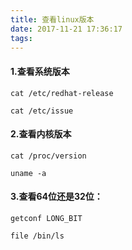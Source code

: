```yaml
---
title: 查看linux版本
date: 2017-11-21 17:36:17
tags:
---
```

#### 1.查看系统版本

```
cat /etc/redhat-release 

cat /etc/issue 
```

#### 2.查看内核版本

```
cat /proc/version 

uname -a 
```

#### 3.查看64位还是32位： 

```
getconf LONG_BIT 

file /bin/ls 
```

